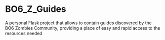 # BO6_Z_Guides
A personal Flask project that allows to contain guides discovered by the BO6 Zombies Community, providing a place of easy and rapid access to the resources needed
